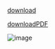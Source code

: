 [download](https://github.com/s1newaves/testimg/releases/download/0/image.png)  

[downloadPDF](https://github.com/s1newaves/testimg/releases/download/0/image.pdf)  

![image](https://github.com/s1newaves/testimg/assets/100699665/47672571-593e-473f-8652-1dc09aaffbf2)
